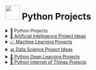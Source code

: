 # <img src="https://upload.wikimedia.org/wikipedia/commons/c/c3/Python-logo-notext.svg" width="45" height="45" /> Python Projects

<details>
  <summary>🐍 Python Projects</summary>

  <h4>🚀 Beginner</h4>
  <ul>
    <li><a href="https://github.com/Eamateli/Python-Projects/tree/main/Beginner/Bookbot">Bookbot</a> ✔️</li>
    <li><a href="https://github.com/Eamateli/Python-Projects/tree/main/Beginner/Hangman" target="_blank">Hangman</a> ✔️</li>
    <li><a href="#" target="_blank">Rock Paper Scissors</a></li>
    <li><a href="#" target="_blank">Dice Rolling Simulator</a></li>
    <li><a href="#" target="_blank">Email Slicer</a></li>
    <li><a href="#" target="_blank">Mad Libs Generator</a></li>
    <li><a href="#" target="_blank">Message Encode Decode</a></li>
    <li><a href="#" target="_blank">Magic 8 Ball</a></li>
    <li><a href="#" target="_blank">Target Practice</a></li>
    <li><a href="#" target="_blank">Alarm Clock with GUI</a></li>
    <li><a href="#" target="_blank">Binary Search Algorithm</a></li>
    <li><a href="#" target="_blank">Desktop Notifier App</a></li>
    <li><a href="#" target="_blank">Convert Text to Speech</a></li>
    <li><a href="#" target="_blank">Clickomania</a></li>
    <li><a href="#" target="_blank">Python Battleship</a></li>
  </ul>

  <h4>⚙️ Intermediate</h4>
  <ul>
    <li><a href="#" target="_blank">YouTube Videos Downloader</a></li>
    <li><a href="#" target="_blank">Language Translator</a></li>
    <li><a href="#" target="_blank">Website Blocker</a></li>
    <li><a href="#" target="_blank">Flappy Bird</a></li>
    <li><a href="#" target="_blank">Speak the Meaning of Word</a></li>
    <li><a href="#" target="_blank">Convert Speech to Text and Text to Speech</a></li>
  </ul>

  <h4>🧠 Advanced</h4>
  <ul>
    <li><a href="#" target="_blank">Read Data From Google Sheets</a></li>
    <li><a href="#" target="_blank">Image Format Converter</a></li>
    <li><a href="#" target="_blank">File Explorer</a></li>
    <li><a href="#" target="_blank">Song Lyrics Extractor</a></li>
    <li><a href="#" target="_blank">Solar System Visualizer</a></li>
  </ul>

</details>



<details>
  <summary><a href="#">🧠 Artificial Intelligence Project Ideas</a></summary>

  <h4>🚀 Beginner</h4>
  <ul>
    <li><a href="#">Handwritten Digit Recognition</a></li>
    <li><a href="#">Spoiler Blocker Extension</a></li>
    <li><a href="#">Lane Line Detection</a></li>
    <li><a href="#">AI Spam Classifier</a></li>
    <li><a href="#">Optimal Path Finder</a></li>
    <li><a href="#">Image Classification</a></li>
    <li><a href="#">Plagiarism Analyzer</a></li>
  </ul>

  <h4>⚙️ Intermediate</h4>
  <ul>
    <li><a href="#">Pneumonia Detection from X-rays</a></li>
    <li><a href="#">AI for Chess Game</a></li>
    <li><a href="#">Fire Detection and Localization</a></li>
    <li><a href="#">Website Evaluation Using Opinion Mining</a></li>
    <li><a href="#">T-Rex Dino Bot (Reinforcement Learning)</a></li>
    <li><a href="#">Next Word Predictor</a></li>
    <li><a href="#">Chatbot using AIML</a></li>
  </ul>

  <h4>🧠 Advanced</h4>
  <ul>
    <li><a href="#">Fake Product Review Detector</a></li>
    <li><a href="#">Reinforcement Learning: Learn to Drive</a></li>
    <li><a href="#">Automatic Attendance System</a></li>
    <li><a href="#">Ecommerce Price Negotiation Chatbot</a></li>
    <li><a href="#">Snake Game AI Bot</a></li>
    <li><a href="#">Self-Driving Car Simulation</a></li>
    <li><a href="#">Music Recommendation System</a></li>
    <li><a href="#">Hand Gesture Recognition</a></li>
    <li><a href="#">Emotion Detection via Facial Expressions</a></li>
  </ul>

</details>


<details>
  <summary><a href="https://github.com/Eamateli/Python-Machine-Learning-Projects" target="_blank">📈 Machine Learning Projects</a></summary>

  <h4>🚀 Beginner</h4>
  <ul>
    <li><a href="#">Cartoonify Image</a></li>
    <li><a href="#">Iris Flowers Classification</a></li>
    <li><a href="#">Emojify – Create your own emoji</a></li>
    <li><a href="#">Loan Prediction</a></li>
    <li><a href="#">Housing Prices Predictiont</a></li>
    <li><a href="#">Language Translation</a></li>
    <li><a href="#">MNIST Digit Classificationt</a></li>
    <li><a href="#">Stock Price Prediction</a></li>
    <li><a href="#">Titanic Survival Project</a></li>
    <li><a href="#">Wine Quality Test</a></li>
    <li><a href="#">Fake News Detection</a></li>
    <li><a href="#">Text Summarization</a></li>
  </ul>

  <h4>⚙️ Intermediate</h4>
  <ul>
    <li><a href="#">Music Genre Classification</a></li>
    <li><a href="#">Bitcoin Price Predictor</a></li>
    <li><a href="#">Uber Data Analysis</a></li>
    <li><a href="#">Personality Prediction</a></li>
    <li><a href="#">Handwritten Character Recognition</a></li>
    <li><a href="#">Xbox Game Prediction</a></li>
    <li><a href="#">Credit Card Fraud Detection</a></li>
    <li><a href="#">Sign Language Recognition </a></li>
    <li><a href="#">Barbie with Brains</a></li>
    <li><a href="#">Customer Segmentation</a></li>
    <li><a href="#">Book Recommendation System</a></li>
  </ul>

  <h4>🧠 Advanced</h4>
  <ul>
    <li><a href="#">Sentiment Analysis</a></li>
    <li><a href="#">Enron Investigationt</a></li>
    <li><a href="#">Speech Emotion Recognition</a></li>
    <li><a href="#">Catching Illegal Fishing</a></li>
    <li><a href="#">Online Grocery Recommendation</a></li>
    <li><a href="#">Movie Recommendation System</a></li>
    <li><a href="#">Automatic License Number</a></li>
    <li><a href="#">Image Segmentation</a></li>
    <li><a href="#">SMS Spam Detection</a></li>
  </ul>

</details>


<details>
  <summary><a href="#">📊 Data Science Project Ideas</a></summary>

  <h4>🚀 Beginner</h4>
  <ul>
    <li><a href="#">Fake News Detection</a></li>
    <li><a href="#">Road Lane Detection</a></li>
    <li><a href="#">Sentiment Analysis of Novels</a></li>
    <li><a href="#">Parkinson’s Disease Detection</a></li>
    <li><a href="#">Color Detection in Images</a></li>
    <li><a href="#">Brain Tumor Detection</a></li>
    <li><a href="#">Leaf Disease Detection</a></li>
  </ul>

  <h4>⚙️ Intermediate</h4>
  <ul>
    <li><a href="#">Speech Emotion Recognition</a></li>
    <li><a href="#">Gender and Age Detection</a></li>
    <li><a href="#">Diabetic Retinopathy Detection</a></li>
    <li><a href="#">Uber Ride Data Analysis</a></li>
    <li><a href="#">Driver Drowsiness Detection</a></li>
    <li><a href="#">Chatbot using NLTK & Keras</a></li>
    <li><a href="#">Handwritten Digit Recognition</a></li>
  </ul>

  <h4>🧠 Advanced</h4>
  <ul>
    <li><a href="#">Image Caption Generator</a></li>
    <li><a href="#">Credit Card Fraud Detection</a></li>
    <li><a href="#">Movie Recommendation System</a></li>
    <li><a href="#">Customer Segmentation with Clustering</a></li>
    <li><a href="#">Breast Cancer Detection (IDC)</a></li>
    <li><a href="#">Traffic Sign Recognition</a></li>
  </ul>

</details>


<details>
  <summary><a href="https://github.com/Eamateli/Python-Deep-Learning-Projects" target="_blank">🧬 Python Deep Learning Projects</a></summary>

 <h4>🚀 Beginner</h4>
  <ul>
    <li><a href="#">Cats vs Dogs Classification</a></li>
    <li><a href="#">Predict Next Sequence</a></li>
    <li><a href="#">Build Your Own Neural Net from Scratch</a></li>
    <li><a href="#">Image Classification with CIFAR-10</a></li>
    <li><a href="#">Human Face Detection</a></li>
    <li><a href="#">Dog’s Breed Identification</a></li>
    <li><a href="#">Speech Emotion Recognition</a></li>
  </ul>

  <h4>⚙️ Intermediate</h4>
  <ul>
    <li><a href="#">Traffic Sign Classification</a></li>
    <li><a href="#">Automatic Music Generation</a></li>
    <li><a href="#">Breast Cancer Classification</a></li>
    <li><a href="#">Music Genre Classification</a></li>
    <li><a href="#">Text Summarizer</a></li>
    <li><a href="#">Gender Recognition Using Voice</a></li>
    <li><a href="#">Chatbot Using Deep Learning</a></li>
    <li><a href="#">Neural Style Transfer</a></li>
    <li><a href="#">Face Aging with GANs</a></li>
    <li><a href="#">Emoji Prediction from Text</a></li>
  </ul>

  <h4>🧠 Advanced</h4>
  <ul>
    <li><a href="#">Gender and Age Detection</a></li>
    <li><a href="#">Driver Drowsiness Detection</a></li>
    <li><a href="#">Human Pose Estimation</a></li>
    <li><a href="#">Human Activity Recognition with Video</a></li>
    <li><a href="#">Image Caption Generator</a></li>
    <li><a href="#">Generate Human Faces with DCGAN</a></li>
    <li><a href="#">Variational Autoencoders</a></li>
    <li><a href="#">Colorizing Black & White Images</a></li>
    <li><a href="#">Language Translator (English to French)</a></li>
  </ul>

</details>

<details>
  <summary><a href="https://github.com/Eamateli/Python-Internet-of-Things-Projects" target="_blank">📡 Python Internet of Things Projects</a></summary>

  <h4>🚀 Beginner</h4>
  <ul>
    <li><a href="#">Example 1</a></li>
    <li><a href="#">Example 2</a></li>
  </ul>

  <h4>⚙️ Intermediate</h4>
  <ul>
    <li><a href="#">Example 3</a></li>
    <li><a href="#">Example 4</a></li>
  </ul>

  <h4>🧠 Advanced</h4>
  <ul>
    <li><a href="#">Example 5</a></li>
    <li><a href="#">Example 6</a></li>
  </ul>
</details>




